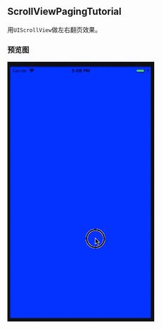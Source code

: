 ScrollViewPagingTutorial
--------------

用`UIScrollView`做左右翻页效果。


### 预览图
![ScrollViewPagingTutorial](./ScrollViewPagingTutorial.gif)